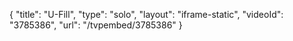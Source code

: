 {
    "title": "U-Fill",
    "type": "solo",
    "layout": "iframe-static",
    "videoId": "3785386",
    "url": "\/tvpembed\/3785386"
}